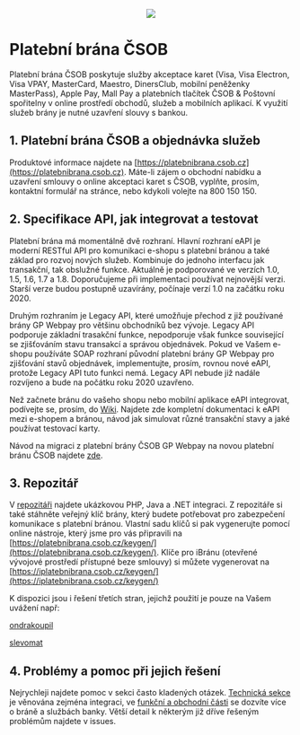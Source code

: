 <p align="center">
  <img src="https://github.com/csob/paymentgateway/wiki/img/mktg/banner-new-9-2015.png/">
</p>

# Platební brána ČSOB

Platební brána ČSOB poskytuje služby akceptace karet (Visa, Visa Electron, Visa VPAY, MasterCard, Maestro, DinersClub, mobilní peněženky MasterPass), Apple Pay, Mall Pay a platebních tlačítek ČSOB & Poštovní spořitelny v online prostředí obchodů, služeb a mobilních aplikací. K využití služeb brány je nutné uzavření slouvy s bankou. 

## 1. Platební brána ČSOB a objednávka služeb 

Produktové informace najdete na [https://platebnibrana.csob.cz](https://platebnibrana.csob.cz). Máte-li zájem o obchodní nabídku a uzavření smlouvy o online akceptaci karet s ČSOB, vyplňte, prosím, kontaktní formulář na stránce, nebo kdykoli volejte na 800 150 150.

## 2. Specifikace API, jak integrovat a testovat

Platební brána má momentálně dvě rozhraní. Hlavní rozhraní eAPI je moderní RESTful API pro komunikaci e-shopu s platební bránou a také základ pro rozvoj nových služeb. Kombinuje do jednoho interfacu jak transakční, tak obslužné funkce. Aktuálně je podporované ve verzích 1.0, 1.5, 1.6, 1.7 a 1.8. Doporučujeme při implementaci používat nejnovější verzi. Starší verze budou postupně uzavírány, počínaje verzí 1.0 na začátku roku 2020. 

Druhým rozhraním je Legacy API, které umožňuje přechod z již používané brány GP Webpay pro většinu obchodníků bez vývoje. Legacy API podporuje základní trasakční funkce, nepodporuje však funkce související se zjišťováním stavu transakcí a správou objednávek. Pokud ve Vašem e-shopu používáte SOAP rozhraní původní platební brány GP Webpay pro zjišťování stavů objednávek, implementujte, prosím, rovnou nové eAPI, protože Legacy API tuto funkci nemá. Legacy API nebude již nadále rozvíjeno a bude na počátku roku 2020 uzavřeno.

Než začnete bránu do vašeho shopu nebo mobilní aplikace eAPI integrovat, podívejte se, prosím, do [Wiki](https://github.com/csob/paymentgateway/wiki). Najdete zde kompletní dokumentaci k eAPI mezi e-shopem a bránou, návod jak simulovat různé transakční stavy a jaké používat testovací karty. 

Návod na migraci z platební brány ČSOB GP Webpay na novou platební bránu ČSOB najdete [zde](https://github.com/csob/paymentgateway/wiki/Přechod-z-již-použ%C3%ADvané-platebn%C3%AD-brány-GP-Webpay).

## 3. Repozitář

V [repozitáři](https://github.com/csob/paymentgateway/tree/master/Integration%20Examples) najdete ukázkovou PHP, Java a .NET integraci. Z repozitáře si také stáhněte veřejný klíč brány, který budete potřebovat pro zabezpečení komunikace s platební bránou. Vlastní sadu klíčů si pak vygenerujte pomocí online nástroje, který jsme pro vás připravili na [https://platebnibrana.csob.cz/keygen/](https://platebnibrana.csob.cz/keygen/). Klíče pro iBránu (otevřené vývojové prostředí přístupné beze smlouvy) si můžete vygenerovat na [https://iplatebnibrana.csob.cz/keygen/](https://iplatebnibrana.csob.cz/keygen/)

K dispozici jsou i řešení třetích stran, jejichž použití je pouze na Vašem uvážení např:

[ondrakoupil](https://github.com/ondrakoupil/csob)

[slevomat](https://github.com/slevomat/csob-gateway)

## 4. Problémy a pomoc při jejich řešení 

Nejrychleji najdete pomoc v sekci často kladených otázek. [Technická sekce](https://github.com/csob/paymentgateway/wiki/Časté-technické-dotazy) je věnována zejména integraci, ve [funkční a obchodní části](https://github.com/csob/paymentgateway/wiki/Časté-funkčn%C3%AD-a-komerčn%C3%AD-dotazy) se dozvíte více o bráně a službách banky. Větší detail k některým již dříve řešeným problémům najdete v issues.
